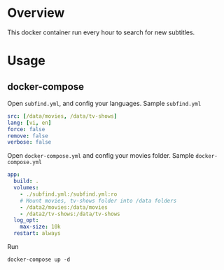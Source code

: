 # Overview

This docker container run every hour to search for new subtitles.

# Usage

## docker-compose

Open `subfind.yml`, and config your languages. Sample `subfind.yml`


```yaml
src: [/data/movies, /data/tv-shows]
lang: [vi, en]
force: false
remove: false
verbose: false
```

Open `docker-compose.yml` and config your movies folder. Sample `docker-compose.yml`

```yaml
app:
  build: .
  volumes:
    - ./subfind.yml:/subfind.yml:ro
    # Mount movies, tv-shows folder into /data folders
    - /data2/movies:/data/movies
    - /data2/tv-shows:/data/tv-shows
  log_opt:
    max-size: 10k
  restart: always
```

Run

```
docker-compose up -d
```
